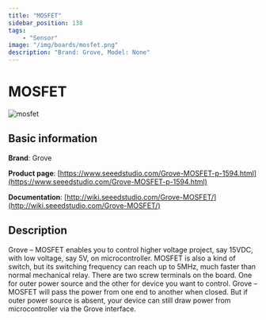 ```yaml
---
title: "MOSFET"
sidebar_position: 138
tags:
    - "Sensor"
image: "/img/boards/mosfet.png"
description: "Brand: Grove, Model: None"
---
```

# MOSFET

![mosfet](/img/boards/mosfet.png)

## Basic information

**Brand**: Grove

**Product page**: [https://www.seeedstudio.com/Grove-MOSFET-p-1594.html](https://www.seeedstudio.com/Grove-MOSFET-p-1594.html)

**Documentation**: [http://wiki.seeedstudio.com/Grove-MOSFET/](http://wiki.seeedstudio.com/Grove-MOSFET/)

## Description

Grove – MOSFET enables you to control higher voltage project, say 15VDC, with low voltage, say 5V, on microcontroller\. MOSFET is also a kind of switch, but its switching frequency can reach up to 5MHz, much faster than normal mechanical relay\. There are two screw terminals on the board\. One for outer power source and the other for device you want to control\. Grove – MOSFET will pass the power from one end to another when closed\. But if outer power source is absent, your device can still draw power from microcontroller via the Grove interface\.

